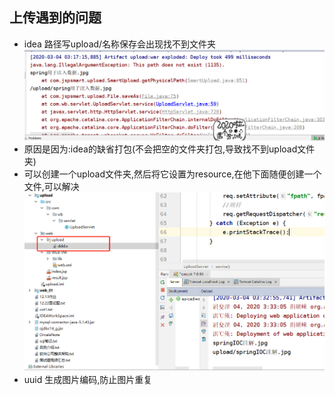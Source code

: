 上传遇到的问题
-------
- idea 路径写upload/名称保存会出现找不到文件夹![](1.png)
- 原因是因为:idea的缺省打包(不会把空的文件夹打包,导致找不到upload文件夹)
- 可以创建一个upload文件夹,然后将它设置为resource,在他下面随便创建一个文件,可以解决![](2.png)
- uuid 生成图片编码,防止图片重复
